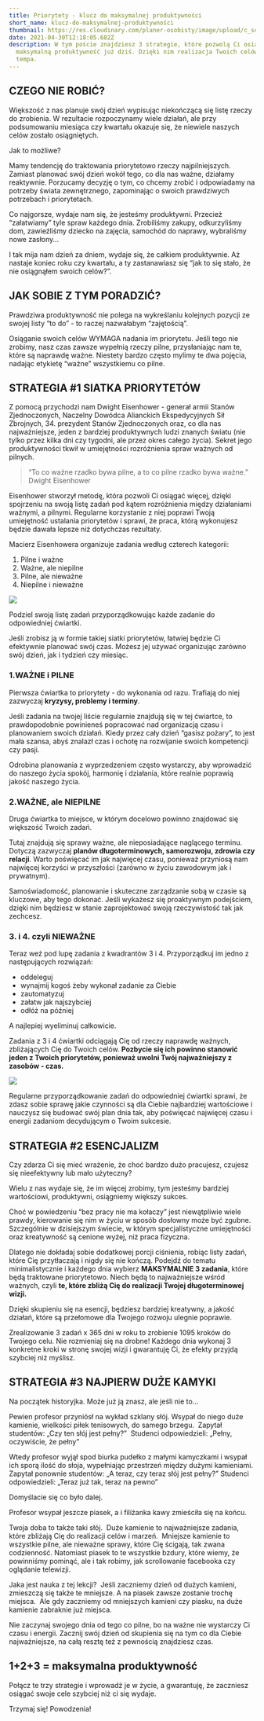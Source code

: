 ```yaml
---
title: Priorytety - klucz do maksymalnej produktywności
short_name: klucz-do-maksymalnej-produktywności
thumbnail: https://res.cloudinary.com/planer-osobisty/image/upload/c_scale,f_auto,q_auto,w_1400/v1619785225/Grafika_do_tekst%C3%B3w_na_bloga_35_jtcjqt.png
date: 2021-04-30T12:18:05.682Z
description: W tym poście znajdziesz 3 strategie, które pozwolą Ci osiągnąć
  maksymalną produktywność już dziś. Dzięki nim realizacja Twoich celów nabierze
  tempa.
---
```

## CZEGO NIE ROBIĆ?

Większość z nas planuje swój dzień wypisując niekończącą się listę rzeczy do zrobienia. W rezultacie rozpoczynamy wiele działań, ale przy podsumowaniu miesiąca czy kwartału okazuje się, że niewiele naszych celów zostało osiągniętych. 

Jak to możliwe? 

Mamy tendencję do traktowania priorytetowo rzeczy najpilniejszych. Zamiast planować swój dzień wokół tego, co dla nas ważne, działamy reaktywnie. Porzucamy decyzję o tym, co chcemy zrobić i odpowiadamy na potrzeby świata zewnętrznego, zapominając o swoich prawdziwych potrzebach i priorytetach.

Co najgorsze, wydaje nam się, że jesteśmy produktywni. Przecież “załatwiamy” tyle spraw każdego dnia. Zrobiliśmy zakupy, odkurzyliśmy dom, zawieźliśmy dziecko na zajęcia, samochód do naprawy, wybraliśmy nowe zasłony… 

I tak mija nam dzień za dniem, wydaje się, że całkiem produktywnie. Aż nastaje koniec roku czy kwartału, a ty zastanawiasz się “jak to się stało, że nie osiągnąłem swoich celów?”. 

## JAK SOBIE Z TYM PORADZIĆ?

Prawdziwa produktywność nie polega na wykreślaniu kolejnych pozycji ze swojej listy “to do” - to raczej nazwałabym “zajętością”. 

Osiąganie swoich celów WYMAGA nadania im priorytetu. Jeśli tego nie zrobimy, nasz czas zawsze wypełnią rzeczy pilne, przysłaniając nam te, które są naprawdę ważne. Niestety bardzo często mylimy te dwa pojęcia, nadając etykietę “ważne” wszystkiemu co pilne. 

## STRATEGIA #1 SIATKA PRIORYTETÓW

Z pomocą przychodzi nam Dwight Eisenhower - generał armii Stanów Zjednoczonych, Naczelny Dowódca Alianckich Ekspedycyjnych Sił Zbrojnych, 34. prezydent Stanów Zjednoczonych oraz, co dla nas najważniejsze, jeden z bardziej produktywnych ludzi znanych światu (nie tylko przez kilka dni czy tygodni, ale przez okres całego życia). Sekret jego produktywności tkwił w umiejętności rozróżnienia spraw ważnych od pilnych.

> “To co ważne rzadko bywa pilne, a to co pilne rzadko bywa ważne.” Dwight Eisenhower

Eisenhower stworzył metodę, która pozwoli Ci osiągać więcej, dzięki spojrzeniu na swoją listę zadań pod kątem rozróżnienia między działaniami ważnymi, a pilnymi. Regularne korzystanie z niej poprawi Twoją umiejętność ustalania priorytetów i sprawi, że praca, którą wykonujesz będzie dawała lepsze niż dotychczas rezultaty.

Macierz Eisenhowera organizuje zadania według czterech kategorii:

1. Pilne i ważne 
2. Ważne, ale niepilne 
3. Pilne, ale nieważne 
4. Niepilne i nieważne 

![](https://res.cloudinary.com/planer-osobisty/image/upload/c_scale,f_auto,q_auto,w_1400/v1619785539/Grafika_do_tekst%C3%B3w_na_bloga_33_oenerh.png)

Podziel swoją listę zadań przyporządkowując każde zadanie do odpowiedniej ćwiartki.

Jeśli zrobisz ją w formie takiej siatki priorytetów, łatwiej będzie Ci efektywnie planować swój czas. Możesz jej używać organizując zarówno swój dzień, jak i tydzień czy miesiąc.

### 1.WAŻNE i PILNE

Pierwsza ćwiartka to priorytety - do wykonania od razu. Trafiają do niej zazwyczaj **kryzysy, problemy i terminy**. 

Jeśli zadania na twojej liście regularnie znajdują się w tej ćwiartce, to prawdopodobnie powinieneś popracować nad organizacją czasu i planowaniem swoich działań. Kiedy przez cały dzień “gasisz pożary”, to jest mała szansa, abyś znalazł czas i ochotę na rozwijanie swoich kompetencji czy pasji. 

Odrobina planowania z wyprzedzeniem często wystarczy, aby wprowadzić do naszego życia spokój, harmonię i działania, które realnie poprawią jakość naszego życia.

### 2.WAŻNE, ale NIEPILNE

Druga ćwiartka to miejsce, w którym docelowo powinno znajdować się większość Twoich zadań. 

Tutaj znajdują się sprawy ważne, ale nieposiadające naglącego terminu. Dotyczą zazwyczaj **planów długoterminowych, samorozwoju, zdrowia czy relacji**. Warto poświęcać im jak najwięcej czasu, ponieważ przyniosą nam najwięcej korzyści w przyszłości (zarówno w życiu zawodowym jak i prywatnym).

Samoświadomość, planowanie i skuteczne zarządzanie sobą w czasie są kluczowe, aby tego dokonać. Jeśli wykażesz się proaktywnym podejściem, dzięki nim będziesz w stanie zaprojektować swoją rzeczywistość tak jak zechcesz.

### 3. i 4. czyli NIEWAŻNE

Teraz weź pod lupę zadania z kwadrantów 3 i 4. Przyporządkuj im jedno z następujących rozwiązań:

* oddeleguj
* wynajmij kogoś żeby wykonał zadanie za Ciebie 
* zautomatyzuj 
* załatw jak najszybciej 
* odłóż na później 

A najlepiej wyeliminuj całkowicie. 

Zadania z 3 i 4 ćwiartki odciągają Cię od rzeczy naprawdę ważnych, zbliżających Cię do Twoich celów. **Pozbycie się ich powinno stanowić jeden z Twoich priorytetów, ponieważ uwolni Twój najważniejszy z zasobów - czas.**

![](https://res.cloudinary.com/planer-osobisty/image/upload/c_scale,f_auto,q_auto,w_1400/v1619785541/Grafika_do_tekst%C3%B3w_na_bloga_34_s4wjhi.png)

Regularne przyporządkowanie zadań do odpowiedniej ćwiartki sprawi, że zdasz sobie sprawę jakie czynności są dla Ciebie najbardziej wartościowe i nauczysz się budować swój plan dnia tak, aby poświęcać najwięcej czasu i energii zadaniom decydującym o Twoim sukcesie.

## STRATEGIA #2 ESENCJALIZM

Czy zdarza Ci się mieć wrażenie, że choć bardzo dużo pracujesz, czujesz się nieefektywny lub mało użyteczny?

Wielu z nas wydaje się, że im więcej zrobimy, tym jesteśmy bardziej wartościowi, produktywni, osiągniemy większy sukces. 

Choć w powiedzeniu “bez pracy nie ma kołaczy” jest niewątpliwie wiele prawdy, kierowanie się nim w życiu w sposób dosłowny może być zgubne. Szczególnie w dzisiejszym świecie, w którym specjalistyczne umiejętności oraz kreatywność są cenione wyżej, niż praca fizyczna.

Dlatego nie dokładaj sobie dodatkowej porcji ciśnienia, robiąc listy zadań, które Cię przytłaczają i nigdy się nie kończą. Podejdź do tematu minimalistycznie i każdego dnia wybierz **MAKSYMALNIE 3 zadania**, które będą traktowane priorytetowo. Niech będą to najważniejsze wśród ważnych, czyli **te, które zbliżą Cię do realizacji Twojej długoterminowej wizji.** 

Dzięki skupieniu się na esencji, będziesz bardziej kreatywny, a jakość działań, które są przełomowe dla Twojego rozwoju ulegnie poprawie. 

Zrealizowanie 3 zadań x 365 dni w roku to zrobienie 1095 kroków do Twojego celu. Nie rozmieniaj się na drobne! Każdego dnia wykonaj 3 konkretne kroki w stronę swojej wizji i gwarantuję Ci, że efekty przyjdą szybciej niż myślisz.

## STRATEGIA #3 NAJPIERW DUŻE KAMYKI

Na początek historyjka. Może już ją znasz, ale jeśli nie to...

Pewien profesor przyniósł na wykład szklany słój. Wsypał do niego duże kamienie, wielkości piłek tenisowych, do samego brzegu. 
Zapytał studentów: „Czy ten słój jest pełny?” 
Studenci odpowiedzieli: „Pełny, oczywiście, że pełny” 

Wtedy profesor wyjął spod biurka pudełko z małymi kamyczkami i wsypał ich sporą ilość do słoja, wypełniając przestrzeń między dużymi kamieniami. 
Zapytał ponownie studentów: „A teraz, czy teraz słój jest pełny?”
Studenci odpowiedzieli: „Teraz już tak, teraz na pewno”

Domyślacie się co było dalej. 

Profesor wsypał jeszcze piasek, a i filiżanka kawy zmieściła się na końcu.

Twoja doba to także taki słój. 
Duże kamienie to najważniejsze zadania, które zbliżają Cię do realizacji celów i marzeń. 
Mniejsze kamienie to wszystkie pilne, ale nieważne sprawy, które Cię ścigają, tak zwana codzienność.
Natomiast piasek to te wszystkie bzdury, które wiemy, że powinniśmy pominąć, ale i tak robimy, jak scrollowanie facebooka czy oglądanie telewizji.

Jaka jest nauka z tej lekcji? 
Jeśli zaczniemy dzień od dużych kamieni, zmieszczą się także te mniejsze. A na piasek zawsze zostanie trochę miejsca. 
Ale gdy zaczniemy od mniejszych kamieni czy piasku, na duże kamienie zabraknie już miejsca.

Nie zaczynaj swojego dnia od tego co pilne, bo na ważne nie wystarczy Ci czasu i energii. Zacznij swój dzień od skupienia się na tym co dla Ciebie najważniejsze, na całą resztę też z pewnością znajdziesz czas.

## 1+2+3 = maksymalna produktywność

Połącz te trzy strategie i wprowadź je w życie, a gwarantuję, że zaczniesz osiągać swoje cele szybciej niż ci się wydaje.

Trzymaj się! Powodzenia!